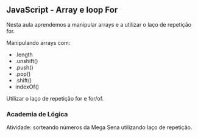 ## JavaScript - Array e loop For

Nesta aula aprendemos a manipular arrays e a utilizar o laço de repetição for.

Manipulando arrays com:
- .length
- .unshift()
- .push()
- .pop()
- .shift()
- indexOf()

Utilizar o laço de repetição for e for/of.

### Academia de Lógica

Atividade: sorteando números da Mega Sena utilizando laço de repetição.
